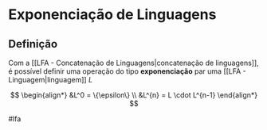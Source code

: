 
# Exponenciação de Linguagens

## Definição

Com a [[LFA - Concatenação de Linguagens|concatenação de linguagens]], é possível definir uma operação do tipo **exponenciação** par uma [[LFA - Linguagem|linguagem]] $L$

$$
\begin{align*}
&L^0 = \{\epsilon\} \\
&L^{n} = L \cdot L^{n-1}
\end{align*}
$$

#lfa

